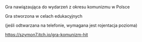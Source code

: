 Gra nawiązaująca do wydarzeń z okresu komunizmu w Polsce

Gra stworzona w celach edukacyjnych 

(jeśli odtwarzana na telefonie, wymagana jest rojentacja pozioma)

https://szymon7.itch.io/gra-komunizm-hit 
